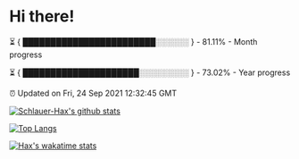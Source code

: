 # Hi there!

⏳ { ████████████████████████░░░░░░ } - 81.11% - Month progress

⏳ { █████████████████████░░░░░░░░░ } - 73.02% - Year progress

⏰ Updated on Fri, 24 Sep 2021 12:32:45 GMT


[![Schlauer-Hax's github stats](https://github-readme-stats.vercel.app/api?username=Schlauer-Hax&show_icons=true&theme=dark&count_private=true)](https://github.com/Schlauer-Hax)


[![Top Langs](https://github-readme-stats.vercel.app/api/top-langs/?username=Schlauer-Hax&layout=compact&theme=dark)](https://github.com/Schlauer-Hax?tab=repositories)


[![Hax's wakatime stats](https://github-readme-stats.vercel.app/api/wakatime?username=Hax&theme=dark)](https://wakatime.com/@Hax)

